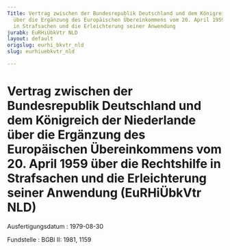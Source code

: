 ```yaml
---
Title: Vertrag zwischen der Bundesrepublik Deutschland und dem Königreich der Niederlande
  über die Ergänzung des Europäischen Übereinkommens vom 20. April 1959 über die Rechtshilfe
  in Strafsachen und die Erleichterung seiner Anwendung
jurabk: EuRHiÜbkVtr NLD
layout: default
origslug: eurhi_bkvtr_nld
slug: eurhiuebkvtr_nld

---
```


# Vertrag zwischen der Bundesrepublik Deutschland und dem Königreich der Niederlande über die Ergänzung des Europäischen Übereinkommens vom 20. April 1959 über die Rechtshilfe in Strafsachen und die Erleichterung seiner Anwendung (EuRHiÜbkVtr NLD)

Ausfertigungsdatum
:   1979-08-30

Fundstelle
:   BGBl II: 1981, 1159

